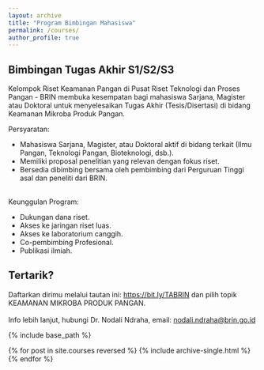 ```yaml
---
layout: archive
title: "Program Bimbingan Mahasiswa"
permalink: /courses/
author_profile: true
---
```


Bimbingan Tugas Akhir S1/S2/S3
---------

Kelompok Riset Keamanan Pangan di Pusat Riset Teknologi dan Proses Pangan - BRIN membuka kesempatan bagi mahasiswa Sarjana, Magister atau Doktoral untuk menyelesaikan Tugas Akhir (Tesis/Disertasi) di bidang Keamanan Mikroba Produk Pangan. 

Persyaratan:
* Mahasiswa Sarjana, Magister, atau Doktoral aktif di bidang terkait (Ilmu Pangan, Teknologi Pangan, Bioteknologi, dsb.).<br>
* Memiliki proposal penelitian yang relevan dengan fokus riset. <br>
* Bersedia dibimbing bersama oleh pembimbing dari Perguruan Tinggi asal dan peneliti dari BRIN.<br><br>
 
Keunggulan Program:
* Dukungan dana riset.
* Akses ke jaringan riset luas.
* Akses ke laboratorium canggih.
* Co-pembimbing Profesional.
* Publikasi ilmiah.

Tertarik?
---------
Daftarkan dirimu melalui tautan ini: https://bit.ly/TABRIN dan pilih topik KEAMANAN MIKROBA PRODUK PANGAN.<br><br>
Info lebih lanjut, hubungi Dr. Nodali Ndraha, email: nodali.ndraha@brin.go.id<br>

{% include base_path %}

{% for post in site.courses reversed %}
  {% include archive-single.html %}
{% endfor %}
